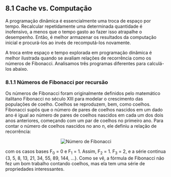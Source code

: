 ## 8.1 Cache vs. Computação

A programação dinâmica é essencialmente uma troca de espaço por tempo. Recalcular repetidamente uma determinada quantidade é inofensivo, a menos que o tempo gasto ao fazer isso atrapalhe o desempenho. Então, é melhor armazenar os resultados da computação inicial e procurá-los ao invés de recomputá-los novamente.

A troca entre espaço e tempo explorada em programação dinâmica é melhor ilustrada quando se avaliam relações de recorrência como os números de Fibonacci. Analisamos três programas diferentes para calculá-los abaixo.

### 8.1.1 Números de Fibonacci por recursão

Os números de Fibonacci foram originalmente definidos pelo matemático italitano Fibonacci no século XIII para modelar o crescimento das populações de coelho. Coelhos se reproduzem, bem, como coelhos. Fibonacci supôs que o número de pares de coelhos nascidos em um dado ano é igual ao número de pares de coelhos nascidos em cada um dos dois anos anteriores, começando com um par de coelhos no primeiro ano. Para contar o número de coelhos nascidos no ano n, ele definiu a relação de recorrência:

<p align="center"><img src="../imgs/Número_de_Fibonacci.png?raw=true" alt="Número de Fibonacci" title="Número de Fibonacci"><br></p>

com os casos bases F<sub>0</sub> = 0 e F<sub>1</sub> = 1. Assim, F<sub>2</sub> = 1. F<sub>3</sub> = 2, e a série continua {3, 5, 8, 13, 21, 34, 55, 89, 144, ...}. Como se vê, a fórmula de Fibonacci não fez um bom trabalho contando coelhos, mas ela tem uma série de propriedades interessantes.
